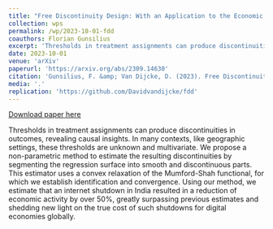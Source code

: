 ```yaml
---
title: "Free Discontinuity Design: With an Application to the Economic Effects of Internet Shutdowns"
collection: wps
permalink: /wp/2023-10-01-fdd
coauthors: Florian Gunsilius
excerpt: 'Thresholds in treatment assignments can produce discontinuities in outcomes, revealing causal insights. In many contexts, like geographic settings, these thresholds are unknown and multivariate. We propose a non-parametric method to estimate the resulting discontinuities by segmenting the regression surface into smooth and discontinuous parts. This estimator uses a convex relaxation of the Mumford-Shah functional, for which we establish identification and convergence. Using our method, we estimate that an internet shutdown in India resulted in a reduction of economic activity by over 50%, greatly surpassing previous estimates and shedding new light on the true cost of such shutdowns for digital economies globally.'
date: 2023-10-01
venue: 'arXiv'
paperurl: 'https://arxiv.org/abs/2309.14630'
citation: 'Gunsilius, F. &amp; Van Dijcke, D. (2023). Free Discontinuity Design: With an Application to the Economic Effects of Internet Shutdowns. Manuscript.'
media: '.'
replication: 'https://github.com/Davidvandijcke/fdd'
---
```


<a href='https://arxiv.org/abs/2309.14630'>Download paper here</a>

Thresholds in treatment assignments can produce discontinuities in outcomes, revealing causal insights. In many contexts, like geographic settings, these thresholds are unknown and multivariate. We propose a non-parametric method to estimate the resulting discontinuities by segmenting the regression surface into smooth and discontinuous parts. This estimator uses a convex relaxation of the Mumford-Shah functional, for which we establish identification and convergence. Using our method, we estimate that an internet shutdown in India resulted in a reduction of economic activity by over 50%, greatly surpassing previous estimates and shedding new light on the true cost of such shutdowns for digital economies globally.
